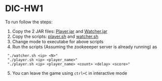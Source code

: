 # DIC-HW1

To run follow the steps:
1. Copy the 2 JAR files: [Player.jar](https://github.ncsu.edu/ssgodbol/DIC-HW1/blob/master/Player.jar) and [Watcher.jar](https://github.ncsu.edu/ssgodbol/DIC-HW1/blob/master/Watcher.jar)
2. Copy the scripts: [player.sh](https://github.ncsu.edu/ssgodbol/DIC-HW1/blob/master/player.sh) and [watcher.sh](https://github.ncsu.edu/ssgodbol/DIC-HW1/blob/master/watcher.sh)
3. Change mode to executabe for above scripts
4. Run the scripts (Assuming the zookeeeper server is already running) as  
 ```
  "./watcher.sh <ip> <N>"  
  "./player.sh <ip> <player_name>"  
  "./player.sh <ip> <player_name> <count> <delay> <score>"
  ```
5. You can leave the game using ``ctrl+C`` in interactive mode 
